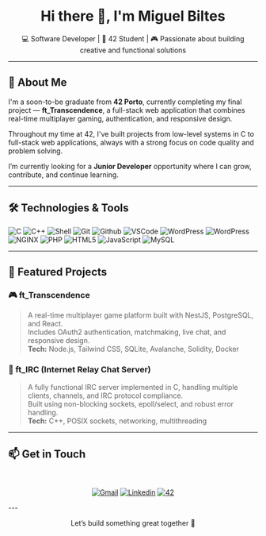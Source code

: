 <h1 align="center">Hi there 👋, I'm Miguel Biltes</h1>
<p align="center">
  💻 Software Developer | 🚀 42 Student | 🎮 Passionate about building creative and functional solutions
</p>

---

## 🌟 About Me

I'm a soon-to-be graduate from **42 Porto**, currently completing my final project — **ft_Transcendence**, a full-stack web application that combines real-time multiplayer gaming, authentication, and responsive design.

Throughout my time at 42, I've built projects from low-level systems in C to full-stack web applications, always with a strong focus on code quality and problem solving.

I’m currently looking for a **Junior Developer** opportunity where I can grow, contribute, and continue learning.

---

## 🛠️ Technologies & Tools

![C](https://img.shields.io/badge/c-0D1117.svg?style=for-the-badge&logo=c&logoColor=3893F5)
![C++](https://img.shields.io/badge/c++-0D1117.svg?style=for-the-badge&logo=c%2B%2B&logoColor=9445FC)
![Shell](https://img.shields.io/badge/shell-0D1117.svg?style=for-the-badge&logo=gnu-bash&logoColor=white)
![Git](https://img.shields.io/badge/git-0D1117.svg?style=for-the-badge&logo=git&logoColor=F5942C)
![Github](https://img.shields.io/badge/github-0D1117.svg?style=for-the-badge&logo=github&logoColor=white)
![VSCode](https://img.shields.io/badge/vscode-0D1117.svg?style=for-the-badge&logo=visual-studio-code&logoColor=3893F5)
![WordPress](https://img.shields.io/badge/docker-0D1117.svg?style=for-the-badge&logo=docker&logoColor=4C8CD5)
![WordPress](https://img.shields.io/badge/wordpress-0D1117.svg?style=for-the-badge&logo=wordpress&logoColor=4C8CD5)
![NGINX](https://img.shields.io/badge/nginx-0D1117.svg?style=for-the-badge&logo=nginx&logoColor=green)
![PHP](https://img.shields.io/badge/php-0D1117.svg?style=for-the-badge&logo=php&logoColor=84E8FF)
![HTML5](https://img.shields.io/badge/html5-0D1117.svg?style=for-the-badge&logo=html5&logoColor=F5942C)
![JavaScript](https://img.shields.io/badge/javascript-0D1117.svg?style=for-the-badge&logo=javascript&logoColor=ECC91C)
![MySQL](https://img.shields.io/badge/MySQL-100000?style=for-the-badge&logo=mysql&logoColor=white&labelColor=4479A1&color=4479A1)

---

## 📌 Featured Projects

### 🎮 ft_Transcendence  
> A real-time multiplayer game platform built with NestJS, PostgreSQL, and React.  
Includes OAuth2 authentication, matchmaking, live chat, and responsive design.  
**Tech:** Node.js, Tailwind CSS, SQLite, Avalanche, Solidity, Docker

### 💬 ft_IRC (Internet Relay Chat Server)  
> A fully functional IRC server implemented in C, handling multiple clients, channels, and IRC protocol compliance.  
Built using non-blocking sockets, epoll/select, and robust error handling.  
**Tech:** C++, POSIX sockets, networking, multithreading

---

## 📫 Get in Touch

<br/>
<p align="center">
<a href='mailto:miguelbiltes@gmail.com' target="_blank"><img alt='Gmail' src='https://img.shields.io/badge/Gmail-100000?style=for-the-badge&logo=Gmail&logoColor=white&labelColor=EA4335&color=EA4335'/></a>
</a>
<a href='https://www.linkedin.com/in/miguelbiltes/' target="_blank"><img alt='Linkedin' src='https://img.shields.io/badge/LinkedIn-100000?style=for-the-badge&logo=Linkedin&logoColor=white&labelColor=0A66C2&color=0A66C2'/></a>
</a>
<a href='https://profile.intra.42.fr/users/migupere' target="_blank"><img alt='42' src='https://img.shields.io/badge/42_Porto-100000?style=for-the-badge&logo=42&logoColor=white&labelColor=000000&color=000000'/></a>
</a>
</p>
---

<p align="center">Let’s build something great together 🚀</p>
